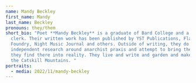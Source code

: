 ```yaml
---
name: Mandy Beckley
first_name: Mandy
last_name: Beckley
pronouns: they/them
short_bio: "Poet **Mandy Beckley** is a graduate of Bard College and a library
  clerk. Their written work has been published by YST Publications, Flaneur
  Foundry, Night Music Journal and others. Outside of writing, they do
  independent research around anarchist praxis and attempt to bring the values
  they find there into reality. They live and write and garden and make zines in
  the Catskill Mountains. "
portraits:
  - media: 2022/11/mandy-beckley
---
```

